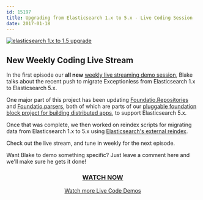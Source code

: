 ```yaml
---
id: 15197
title: Upgrading from Elasticsearch 1.x to 5.x - Live Coding Session
date: 2017-01-18
---
```

<a href="https://www.liveedu.tv/niemyjski/videos/xAYyE-exceptionless-weekly-demo-1-9-17" target="_blank">![elasticsearch 1.x to 1.5 upgrade](/assets/img/news/live-stream-1-elasticsearch-header-1024x538.jpg)</a>

## New Weekly Coding Live Stream

In the first episode our **all new** <a href="https://www.liveedu.tv/niemyjski/videos/xAYyE-exceptionless-weekly-demo-1-9-17" target="_blank">weekly live streaming demo session</a>, Blake talks about the recent push to migrate Exceptionless from Elasticsearch 1.x to Elasticsearch 5.x.<!--more-->

One major part of this project has been updating <a href="https://github.com/FoundatioFx/Foundatio.Repositories" target="_blank">Foundatio.Repositories</a> and <a href="https://github.com/FoundatioFx/Foundatio.Parsers" target="_blank">Foundatio.parsers</a>, both of which are parts of our <a href="https://github.com/FoundatioFx/Foundatio" target="_blank">pluggable foundation block project for building distributed apps</a>, to support Elasticsearch 5.x.

Once that was complete, we then worked on reindex scripts for migrating data from Elasticsearch 1.x to 5.x using <a href="https://www.elastic.co/guide/en/elasticsearch/reference/5.1/docs-reindex.html" target="_blank">Elasticsearch's external reindex</a>.

Check out the live stream, and tune in weekly for the next episode.

Want Blake to demo something specific? Just leave a comment here and we'll make sure he gets it done!

<h3 style="text-align: center;">
  <a href="https://www.liveedu.tv/niemyjski/videos/xAYyE-exceptionless-weekly-demo-1-9-17" target="_blank">WATCH NOW</a>
</h3>

<p style="text-align: center;">
  <a href="/category/live-coding/">Watch more Live Code Demos</a>
</p>
